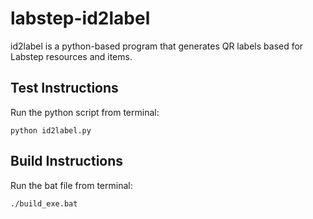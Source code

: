 # labstep-id2label
id2label is a python-based  program that generates QR labels based for Labstep resources and items.

## Test Instructions

Run the python script from terminal:

`python id2label.py`

## Build Instructions

Run the bat file from terminal:

`./build_exe.bat`
